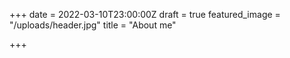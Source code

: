 +++
date = 2022-03-10T23:00:00Z
draft = true
featured_image = "/uploads/header.jpg"
title = "About me"

+++
